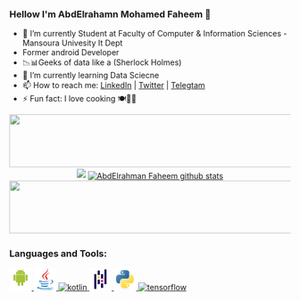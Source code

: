 ### Hellow I'm AbdElrahamn Mohamed Faheem  👋

 
 
 
-  🔭 I’m currently Student  at Faculty of Computer & Information Sciences - Mansoura Univesity It Dept
-  Former android Developer 
-   📉📊Geeks of data like a (Sherlock Holmes)
-  🌱 I’m currently learning Data Sciecne
-  📫 How to reach me: [LinkedIn](https://www.linkedin.com/in/abd-elrahman-faheem-2874121b3/) |  [Twitter](https://twitter.com/Amf_10_2) | [Telegtam](https://t.me/Amf_10_2)
-  ⚡ Fun fact:   I love cooking 🍽👨‍🍳

  <img src="https://github.com/Govindv7555/Govindv7555/blob/main/49e76e0596857673c5c80c85b84394c1.gif" width=1000px height=95px>
 
<div align="center">
 
 
<img width="50%" src="https://github-readme-streak-stats.herokuapp.com/?user=AMF10&hide_border=true&theme=shades-of-purple">
 
 
 <a href="https://github.com/AMF10">
 <img align="center" src="https://github-readme-stats.vercel.app/api?username=AMF10&show_icons=true&theme=shades-of-purple&line_height=27" alt="AbdElrahman Faheem  github stats"/>
</a>
</div>


   <img src="https://github.com/Govindv7555/Govindv7555/blob/main/49e76e0596857673c5c80c85b84394c1.gif" width=1000px height=95px>

 
 <p align="left">
</p>

<h3 align="left">Languages and Tools:</h3>
<p align="left"> <a href="https://developer.android.com" target="_blank" rel="noreferrer"> <img src="https://raw.githubusercontent.com/devicons/devicon/master/icons/android/android-original-wordmark.svg" alt="android" width="40" height="40"/> </a> <a href="https://www.java.com" target="_blank" rel="noreferrer"> <img src="https://raw.githubusercontent.com/devicons/devicon/master/icons/java/java-original.svg" alt="java" width="40" height="40"/> </a> <a href="https://kotlinlang.org" target="_blank" rel="noreferrer"> <img src="https://www.vectorlogo.zone/logos/kotlinlang/kotlinlang-icon.svg" alt="kotlin" width="40" height="40"/> </a> <a href="https://pandas.pydata.org/" target="_blank" rel="noreferrer"> <img src="https://raw.githubusercontent.com/devicons/devicon/2ae2a900d2f041da66e950e4d48052658d850630/icons/pandas/pandas-original.svg" alt="pandas" width="40" height="40"/> </a> <a href="https://www.python.org" target="_blank" rel="noreferrer"> <img src="https://raw.githubusercontent.com/devicons/devicon/master/icons/python/python-original.svg" alt="python" width="40" height="40"/> </a> <a href="https://www.tensorflow.org" target="_blank" rel="noreferrer"> <img src="https://www.vectorlogo.zone/logos/tensorflow/tensorflow-icon.svg" alt="tensorflow" width="40" height="40"/> </a> </p>
